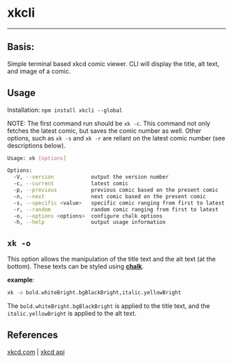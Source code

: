 # xkcli

---

## Basis:

Simple terminal based xkcd comic viewer. CLI will display the title, alt text,
and image of a comic.

## Usage

Installation: `npm install xkcli --global`

NOTE: The first command run should be `xk -c`. This command not only
fetches the latest comic, but saves the comic number as well. Other options, such as `xk -s` and `xk -r` are reliant on the latest comic number (see descriptions below).

```bash
Usage: xk [options]

Options:
  -V, --version            output the version number
  -c, --current            latest comic
  -p, --previous           previous comic based on the present comic
  -n, --next               next comic based on the present comic
  -s, --specific <value>   specific comic ranging from first to latest
  -r, --random             random comic ranging from first to latest
  -o, --options <options>  configure chalk options
  -h, --help               output usage information
```

## `xk -o`

This option allows the manipulation of the title text and the alt text (at
the bottom). These texts can be styled using [**chalk**](https://github.com/chalk/chalk).

**example**:

```bash
xk -o bold.whiteBright.bgBlackBright,italic.yellowBright
```

The `bold.whiteBright.bgBlackBright` is applied to the title text, and the
`italic.yellowBright` is applied to the alt text.

## References

[xkcd.com](https://xkcd.com/) | [xkcd api](https://xkcd.com/json.html)
